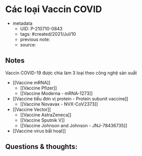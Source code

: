 ---
---

# Các loại Vaccin COVID

- metadata
	- UID: P-210710-0843
	- tags: #created/2021/Jul/10
	- previous note: 
	- source: 

## Notes
Vaccin COVID-19 được chia làm 3 loại theo công nghệ sản xuất
- [[Vaccine mRNA]]
	- [[Vaccine Pfizer]]
	- [[Vaccine Moderna - mRNA-1273]]
- [[Vaccine tiểu đơn vị protein - Protein subunit vaccine]]
	- [[Vaccine Novavax - NVX-CoV2373]]
- [[Vaccine Vector]]
	- [[Vaccine AstraZeneca]]
	- [[Vaccine Sputnik V]]
	- [[Vaccine Johnson and Johnson - JNJ-78436735]]
- [[Vaccine virus bất hoạt]]
## Questions & thoughts:

